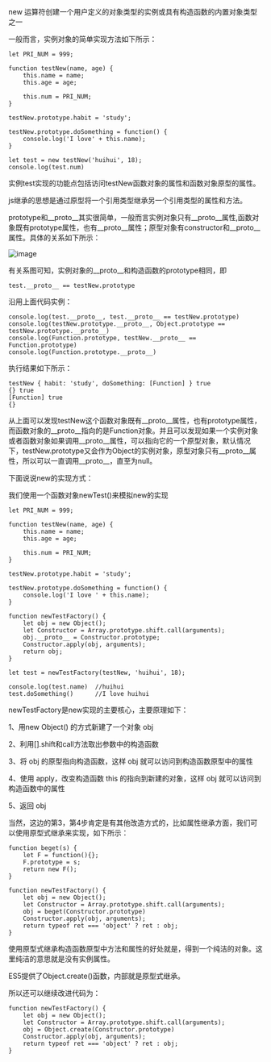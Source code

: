 new 运算符创建一个用户定义的对象类型的实例或具有构造函数的内置对象类型之一

一般而言，实例对象的简单实现方法如下所示：

    let PRI_NUM = 999;

    function testNew(name, age) {
    	this.name = name;
    	this.age = age;
    
    	this.num = PRI_NUM;
    }
    
    testNew.prototype.habit = 'study';
    
    testNew.prototype.doSomething = function() {
    	console.log('I love' + this.name);
    }
    
    let test = new testNew('huihui', 18);
    console.log(test.num)
    
实例test实现的功能点包括访问testNew函数对象的属性和函数对象原型的属性。

js继承的思想是通过原型将一个引用类型继承另一个引用类型的属性和方法。


prototype和__proto__其实很简单，一般而言实例对象只有__proto__属性,函数对象既有prototype属性，也有__proto__属性；原型对象有constructor和__proto__属性。具体的关系如下所示：

![image](https://upload-images.jianshu.io/upload_images/4740192-f3276363e4b5341b.jpg)

有关系图可知，实例对象的__proto__和构造函数的prototype相同，即

    test.__proto__ == testNew.prototype

沿用上面代码实例：
    
    console.log(test.__proto__, test.__proto__ == testNew.prototype)
    console.log(testNew.prototype.__proto__, Object.prototype == testNew.prototype.__proto__)
    console.log(Function.prototype, testNew.__proto__ == Function.prototype)
    console.log(Function.prototype.__proto__)
    
执行结果如下所示：

    testNew { habit: 'study', doSomething: [Function] } true
    {} true
    [Function] true
    {}
    
从上面可以发现testNew这个函数对象既有__proto__属性，也有prototype属性，而函数对象的__proto__指向的是Function对象。并且可以发现如果一个实例对象或者函数对象如果调用__proto__属性，可以指向它的一个原型对象，默认情况下，testNew.prototype又会作为Object的实例对象，原型对象只有__proto__属性，所以可以一直调用__proto__，直至为null。

下面说说new的实现方式：

我们使用一个函数对象newTest()来模拟new的实现

    let PRI_NUM = 999;

    function testNew(name, age) {
        this.name = name;
        this.age = age;

        this.num = PRI_NUM;
    }
    
    testNew.prototype.habit = 'study';
    
    testNew.prototype.doSomething = function() {
        console.log('I love ' + this.name);
    }
    
    function newTestFactory() {
        let obj = new Object();
        let Constructor = Array.prototype.shift.call(arguments);
        obj.__proto__ = Constructor.prototype;
        Constructor.apply(obj, arguments);
        return obj;
    }
    
    let test = newTestFactory(testNew, 'huihui', 18);
    
    console.log(test.name)  //huihui
    test.doSomething()      //I love huihui
    
    
newTestFactory是new实现的主要核心，主要原理如下：

1、用new Object() 的方式新建了一个对象 obj

2、利用[].shift和call方法取出参数中的构造函数

3、将 obj 的原型指向构造函数，这样 obj 就可以访问到构造函数原型中的属性

4、使用 apply，改变构造函数 this 的指向到新建的对象，这样 obj 就可以访问到构造函数中的属性

5、返回 obj

当然，这边的第3，第4步肯定是有其他改造方式的，比如属性继承方面，我们可以使用原型式继承来实现，如下所示：

    function beget(s) {
        let F = function(){};
        F.prototype = s;
        return new F();
    }
    
    function newTestFactory() {
        let obj = new Object();
        let Constructor = Array.prototype.shift.call(arguments);
        obj = beget(Constructor.prototype)
        Constructor.apply(obj, arguments);
        return typeof ret === 'object' ? ret : obj;
    }
    
使用原型式继承构造函数原型中方法和属性的好处就是，得到一个纯洁的对象。这里纯洁的意思就是没有实例属性。

ES5提供了Object.create()函数，内部就是原型式继承。

所以还可以继续改进代码为：

    function newTestFactory() {
        let obj = new Object();
        let Constructor = Array.prototype.shift.call(arguments);
        obj = Object.create(Constructor.prototype)
        Constructor.apply(obj, arguments);
        return typeof ret === 'object' ? ret : obj;
    }
    

    
    













